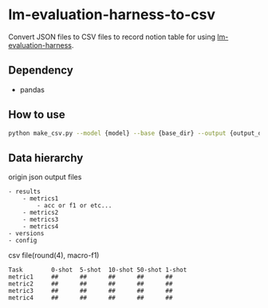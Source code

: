 # lm-evaluation-harness-to-csv

Convert JSON files to CSV files to record notion table for using [lm-evaluation-harness](https://github.com/EleutherAI/lm-evaluation-harness).

## Dependency
- pandas

## How to use
```sh
python make_csv.py --model {model} --base {base_dir} --output {output_dir} --step {training_step} --few_shot {number_of_few_shot}
```

## Data hierarchy

origin json output files
```
- results
    - metrics1
        - acc or f1 or etc...
    - metrics2
    - metrics3
    - metrics4
- versions
- config
```
csv file(round(4), macro-f1)
```
Task        0-shot  5-shot  10-shot 50-shot 1-shot
metric1     ##      ##      ##      ##      ##
metric2     ##      ##      ##      ##      ##
metric3     ##      ##      ##      ##      ##
metric4     ##      ##      ##      ##      ##
```